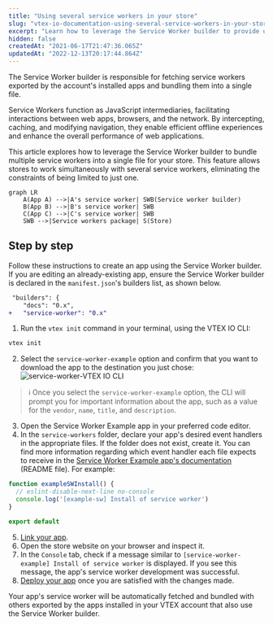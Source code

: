 ```yaml
---
title: "Using several service workers in your store"
slug: "vtex-io-documentation-using-several-service-workers-in-your-store"
excerpt: "Learn how to leverage the Service Worker builder to provide users with uninterrupted access to your web applications."
hidden: false
createdAt: "2021-06-17T21:47:36.065Z"
updatedAt: "2022-12-13T20:17:44.864Z"
---
```


The Service Worker builder is responsible for fetching service workers exported by the account's installed apps and bundling them into a single file.

Service Workers function as JavaScript intermediaries, facilitating interactions between web apps, browsers, and the network. By intercepting, caching, and modifying navigation, they enable efficient offline experiences and enhance the overall performance of web applications.

This article explores how to leverage the Service Worker builder to bundle multiple service workers into a single file for your store. This feature allows stores to work simultaneously with several service workers, eliminating the constraints of being limited to just one.

```mermaid
graph LR
    A(App A) -->|A's service worker| SWB(Service worker builder)
    B(App B) -->|B's service worker| SWB
    C(App C) -->|C's service worker| SWB
    SWB -->|Service workers package| S(Store)
```

## Step by step

Follow these instructions to create an app using the Service Worker builder. If you are editing an already-existing app, ensure the Service Worker builder is declared in the `manifest.json`'s builders list, as shown below.
 
 ```diff
  "builders": {
     "docs": "0.x",
 +   "service-worker": "0.x"
 ```

1. Run the `vtex init` command in your terminal, using the VTEX IO CLI:
 ```sh
 vtex init
 ```
2. Select the `service-worker-example` option and confirm that you want to download the app to the destination you just chose:
 ![service-worker-VTEX IO CLI](https://cdn.jsdelivr.net/gh/vtexdocs/dev-portal-content@main/images/vtex-io-documentation-using-several-service-workers-in-your-store-1.png)
 > ℹ️ Once you select the `service-worker-example` option, the CLI will prompt you for important information about the app, such as a value for the `vendor`, `name`, `title`, and `description`.
3. Open the Service Worker Example app in your preferred code editor.
4. In the `service-workers` folder, declare your app's desired event handlers in the appropriate files. If the folder does not exist, create it. You can find more information regarding which event handler each file expects to receive in the [Service Worker Example app's documentation](https://github.com/vtex-apps/service-worker-example/blob/main/docs/README.md) (README file). For example:
 ```ts
 function exampleSWInstall() {
   // eslint-disable-next-line no-console
   console.log('[example-sw] Install of service worker')
 }
 
 export default 
 ```
5. [Link your app](https://developers.vtex.com/docs/guides/vtex-io-documentation-linking-an-app).
6. Open the store website on your browser and inspect it.
7. In the `Console` tab, check if a message similar to `[service-worker-example] Install of service worker` is displayed. If you see this message, the app's service worker development was successful.
8. [Deploy your app](https://developers.vtex.com/docs/guides/vtex-io-documentation-10-making-your-app-publicly-available#validating-the-deploy) once you are satisfied with the changes made.

Your app's service worker will be automatically fetched and bundled with others exported by the apps installed in your VTEX account that also use the Service Worker builder.
